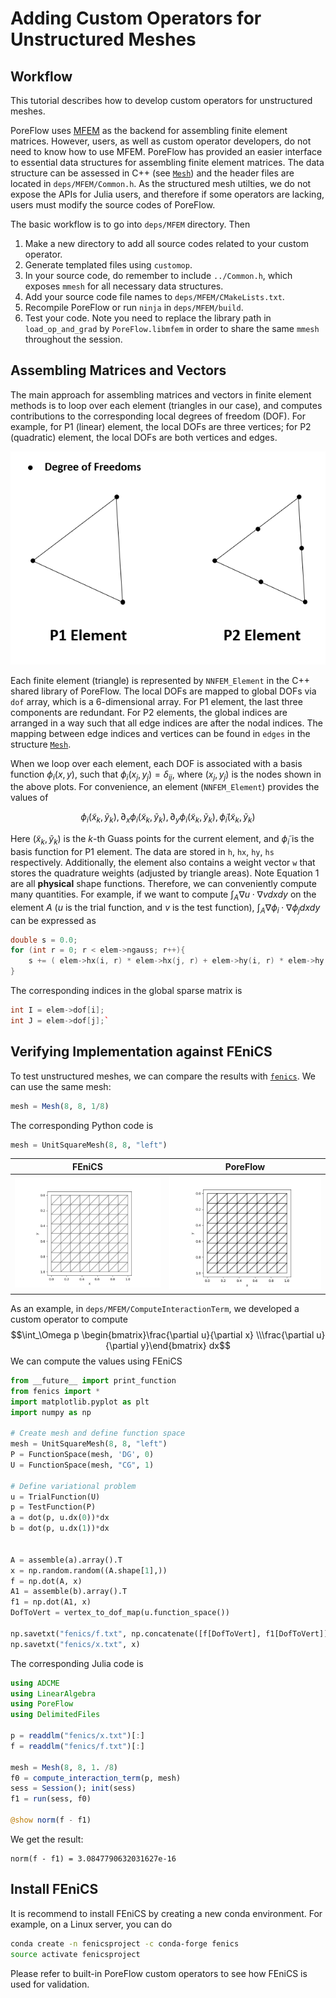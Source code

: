 # Adding Custom Operators for Unstructured Meshes

## Workflow
This tutorial describes how to develop custom operators for unstructured meshes. 

PoreFlow uses [MFEM](https://mfem.org/) as the backend for assembling finite element matrices. However, users, as well as custom operator developers, do not need to know how to use MFEM. PoreFlow has provided an easier interface to essential data structures for assembling finite element matrices. The data structure can be assessed in C++ (see [`Mesh`](@ref)) and the header files are located in `deps/MFEM/Common.h`. As the structured mesh utilties, we do not expose the APIs for Julia users, and therefore if some operators are lacking, users must modify the source codes of PoreFlow. 

The basic workflow is to go into `deps/MFEM` directory. Then 

1. Make a new directory to add all source codes related to your custom operator.
2. Generate templated files using `customop`. 
3. In your source code, do remember to include `../Common.h`, which exposes `mmesh` for all necessary data structures. 
4. Add your source code file names to `deps/MFEM/CMakeLists.txt`.
5. Recompile PoreFlow or run `ninja` in `deps/MFEM/build`. 
6. Test your code. Note you need to replace the library path in `load_op_and_grad` by `PoreFlow.libmfem` in order to share the same `mmesh` throughout the session. 

## Assembling Matrices and Vectors

The main approach for assembling matrices and vectors in finite element methods is to loop over each element (triangles in our case), and computes contributions to the corresponding local degrees of freedom (DOF). For example, for P1 (linear) element, the local DOFs are three vertices; for P2 (quadratic) element, the local DOFs are both vertices and edges. 

![](./assets/mfem/dof.png)

Each finite element (triangle) is represented by `NNFEM_Element` in the C++ shared library of PoreFlow. The local DOFs are mapped to global DOFs via `dof` array, which is a 6-dimensional array. For P1 element, the last three components are redundant. For P2 elements, the global indices are arranged in a way such that all edge indices are after the nodal indices. The mapping between edge indices and vertices can be found in `edges` in the structure [`Mesh`](@ref). 

When we loop over each element, each DOF is associated with a basis function $\phi_i(x, y)$, such that $\phi_i(x_j, y_j) = \delta_{ij}$, where $(x_j, y_j)$ is the nodes shown in the above plots. For convenience, an element (`NNFEM_Element`) provides the values of 

$$\phi_i(\tilde x_k, \tilde y_k), \partial_x \phi_i(\tilde x_k, \tilde y_k), \partial_y \phi_i(\tilde x_k, \tilde y_k), \tilde\phi_i(\tilde x_k, \tilde y_k) \tag{1}$$

Here $(\tilde x_k, \tilde y_k)$ is the $k$-th Guass points for the current element, and $\tilde \phi_i$ is the basis function for P1 element. The data are stored in `h`, `hx`, `hy`, `hs` respectively. Additionally, the element also contains a weight vector `w` that stores the quadrature weights (adjusted by triangle areas). Note Equation 1 are all **physical** shape functions. Therefore, we can conveniently compute many quantities. For example, if we want to compute $\int_A \nabla u \cdot \nabla v dx dy$ on the element $A$ ($u$ is the trial function, and $v$ is the test function), $\int_A \nabla \phi_i \cdot \nabla \phi_j dxdy$ can be expressed as 
```c++
double s = 0.0;
for (int r = 0; r < elem->ngauss; r++){
    s += ( elem->hx(i, r) * elem->hx(j, r) + elem->hy(i, r) * elem->hy(j, r)) * elem->w(r);
}
```

The corresponding indices in the global sparse matrix is 
```c++
int I = elem->dof[i];
int J = elem->dof[j];`
```


## Verifying Implementation against FEniCS
To test unstructured meshes, we can compare the results with [`fenics`](https://fenicsproject.org/). We can use the same mesh:
```julia
mesh = Mesh(8, 8, 1/8)
```
The corresponding Python code is
```python
mesh = UnitSquareMesh(8, 8, "left")
```

| FEniCS | PoreFlow |
|----------------|--------------|
|   ![](./assets/mfem/mesh_fenics.png)            |      ![](./assets/mfem/mesh_mfem.png)        |

As an example, in `deps/MFEM/ComputeInteractionTerm`, we developed a custom operator to compute
$$\int_\Omega p \begin{bmatrix}\frac{\partial u}{\partial x} \\\frac{\partial u}{\partial y}\end{bmatrix} dx$$
We can compute the values using FEniCS
```python
from __future__ import print_function
from fenics import *
import matplotlib.pyplot as plt
import numpy as np 

# Create mesh and define function space
mesh = UnitSquareMesh(8, 8, "left")
P = FunctionSpace(mesh, 'DG', 0)
U = FunctionSpace(mesh, "CG", 1)

# Define variational problem
u = TrialFunction(U)
p = TestFunction(P)
a = dot(p, u.dx(0))*dx
b = dot(p, u.dx(1))*dx


A = assemble(a).array().T
x = np.random.random((A.shape[1],))
f = np.dot(A, x)
A1 = assemble(b).array().T
f1 = np.dot(A1, x)
DofToVert = vertex_to_dof_map(u.function_space())

np.savetxt("fenics/f.txt", np.concatenate([f[DofToVert], f1[DofToVert]]))
np.savetxt("fenics/x.txt", x)
```

The corresponding Julia code is 
```julia
using ADCME
using LinearAlgebra
using PoreFlow
using DelimitedFiles

p = readdlm("fenics/x.txt")[:]
f = readdlm("fenics/f.txt")[:]

mesh = Mesh(8, 8, 1. /8)
f0 = compute_interaction_term(p, mesh)
sess = Session(); init(sess)
f1 = run(sess, f0)

@show norm(f - f1)
```

We get the result:
```
norm(f - f1) = 3.0847790632031627e-16
```


## Install FEniCS
It is recommend to install FEniCS by creating a new conda environment. For example, on a Linux server, you can do 
```bash
conda create -n fenicsproject -c conda-forge fenics
source activate fenicsproject
```

Please refer to built-in PoreFlow custom operators to see how FEniCS is used for validation. 
